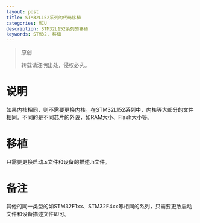 ```yaml
---
layout: post
title: STM32L152系列的代码移植
categories: MCU
description: STM32L152系列的移植
keywords: STM32, 移植
---
```


> 原创
> 
> 转载请注明出处，侵权必究。

# 说明
如果内核相同，则不需要更换内核。在STM32L152系列中，内核等大部分的文件相同。不同的是不同芯片的外设，如RAM大小、Flash大小等。

# 移植
只需要更换启动.s文件和设备的描述.h文件。

# 备注
其他的同一类型的如STM32F1xx、STM32F4xx等相同的系列，只需要更改启动文件和设备描述文件即可。